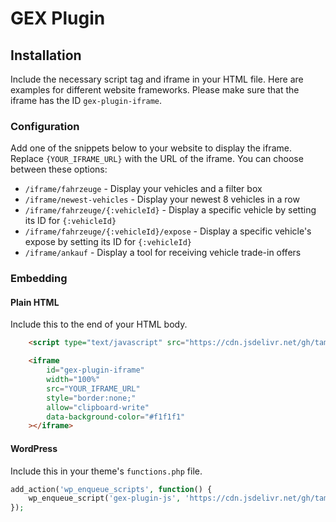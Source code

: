 # GEX Plugin

## Installation
Include the necessary script tag and iframe in your HTML file. Here are examples for different website frameworks.
Please make sure that the iframe has the ID `gex-plugin-iframe`.

### Configuration
Add one of the snippets below to your website to display the iframe. Replace `{YOUR_IFRAME_URL}` with the URL of the iframe. You can choose between these options:
- `/iframe/fahrzeuge` - Display your vehicles and a filter box
- `/iframe/newest-vehicles` - Display your newest 8 vehicles in a row
- `/iframe/fahrzeuge/{:vehicleId}` - Display a specific vehicle by setting its ID for `{:vehicleId}`
- `/iframe/fahrzeuge/{:vehicleId}/expose` - Display a specific vehicle's expose by setting its ID for `{:vehicleId}`
- `/iframe/ankauf` - Display a tool for receiving vehicle trade-in offers

### Embedding

#### Plain HTML
Include this to the end of your HTML body.
```html
    <script type="text/javascript" src="https://cdn.jsdelivr.net/gh/tamerxkilinc/gex-plugin@main/dist/gex-plugin.min.js"></script>
```

```html
    <iframe
        id="gex-plugin-iframe"
        width="100%"
        src="YOUR_IFRAME_URL"
        style="border:none;"
        allow="clipboard-write"
        data-background-color="#f1f1f1"
    ></iframe>
```

#### WordPress
Include this in your theme's `functions.php` file.
```php
add_action('wp_enqueue_scripts', function() {
    wp_enqueue_script('gex-plugin-js', 'https://cdn.jsdelivr.net/gh/tamerxkilinc/gex-plugin@main/dist/gex-plugin.min.js', array(), null, true);
});
```
